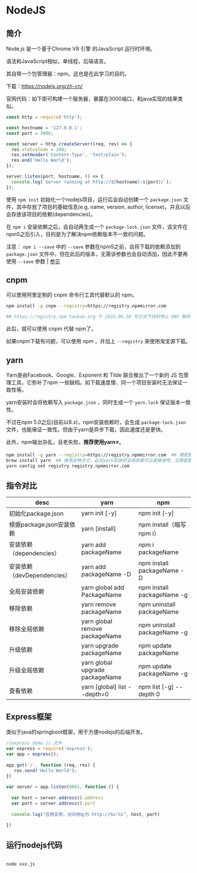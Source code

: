 # NodeJS

## 简介

Node.js 是一个基于Chrome V8 引擎 的JavaScript 运行时环境。

语法和JavaScript相似，单线程，后端语言。

其自带一个包管理器：npm。这也是在此学习的目的。

下载：https://nodejs.org/zh-cn/

官网代码：如下即可构建一个服务器，暴露在3000端口，和java实现的结果类似。

```js
const http = require('http');

const hostname = '127.0.0.1';
const port = 3000;

const server = http.createServer((req, res) => {
  res.statusCode = 200;
  res.setHeader('Content-Type', 'text/plain');
  res.end('Hello World');
});

server.listen(port, hostname, () => {
  console.log(`Server running at http://${hostname}:${port}/`);
});
```

使用 `npm init` 初始化一个nodejs项目，运行后会自动创建一个 `package.json` 文件，其中存放了项目的基础信息(e.g. name, version, author, license)。并且以后会存放该项目的依赖(dependencies)。

在 `npm i` 安装依赖之后，会自动再生成一个 `package-lock.json` 文件，该文件在npm5之后引入，目的是为了解决npm依赖版本不一致的问题。

注意： `npm i --save` 中的 `--save` 参数在npm5之前，会将下载的依赖添加到 `package.json` 文件中，但在此后的版本，无需该参数也会自动添加，因此不要再使用 `--save` 参数 | [参见](https://stackoverflow.com/questions/19578796/what-is-the-save-option-for-npm-install)

## cnpm

可以使用阿里定制的 cnpm 命令行工具代替默认的 npm。

```bash
npm install -g cnpm --registry=https://registry.npmmirror.com

## https://registry.npm.taobao.org 于 2022.06.30 号正式下线和停止 DNS 解析
```

此后，就可以使用 cnpm 代替 npm了。

如果cnpm下载有问题，可以使用 npm ，并加上 `--registry` 来使用淘宝源下载。

## yarn

Yarn是由Facebook、Google、Exponent 和 Tilde 联合推出了一个新的 JS 包管理工具，它弥补了npm 一些缺陷。如下载速度慢、同一个项目安装时无法保证一致性等。

yarn安装时会将依赖写入 `package.json` ，同时生成一个 `yarn.lock` 保证版本一致性。

不过在npm 5.0之后(目前以8.x)，npm安装依赖时，会生成 `package-lock.json` 文件，也能保证一致性。但由于yarn是异步下载，因此速度还是更快。

此外，npm输出杂乱，且老失败，**推荐使用yarn⭐️**。

```bash
npm install -g yarn --registry=https://registry.npmmirror.com  ## 需配置yarn的环境变量
brew install yarn  ## 推荐这种方式，此后yarn安装的全局依赖可以直接使用，无需配置环境变量
yarn config set registry registry.npmmirror.com
```

## 指令对比

| desc | yarn | npm |
| --- | --- | --- |
| 初始化package.json | yarn init [-y] | npm init [-y] |
| 根据package.json安装依赖 | yarn [install] | npm install（缩写 npm i） |
| 安装依赖（dependencies） | yarn add packageName | npm i packageName |
| 安装依赖（devDependencies） | yarn add packageName -D | npm install packageName -D |
| 全局安装依赖 | yarn global add PackageName | npm install packageName -g |
| 移除依赖 | yarn remove packageName  | npm uninstall packageName |
| 移除全局依赖 | yarn global remove packageName | npm uninstall packageName -g |
| 升级依赖 | yarn upgrade packageName | npm update packageName |
| 升级全局依赖 | yarn global upgrade packageName | npm update packageName -g |
| 查看依赖 | yarn [global] list --depth=0 | npm list [-g] --depth 0 |

## Express框架

类似于java的springboot框架，用于方便nodejs的后端开发。

```js
//express_demo.js 文件
var express = require('express');
var app = express();
 
app.get('/', function (req, res) {
   res.send('Hello World');
})
 
var server = app.listen(8081, function () {
 
  var host = server.address().address
  var port = server.address().port
 
  console.log("应用实例，访问地址为 http://%s:%s", host, port)
 
})
```

## 运行nodejs代码

```shell

node xxx.js

```